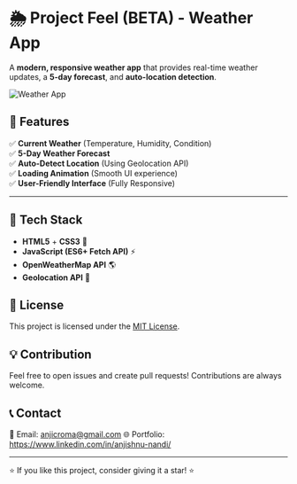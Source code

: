 
# 🌦️ Project Feel (BETA) - Weather App  
A **modern, responsive weather app** that provides real-time weather updates, a **5-day forecast**, and **auto-location detection**.  

![Weather App](https://feel-one.vercel.app/)  

## 🚀 Features  
✅ **Current Weather** (Temperature, Humidity, Condition)  
✅ **5-Day Weather Forecast**  
✅ **Auto-Detect Location** (Using Geolocation API)  
✅ **Loading Animation** (Smooth UI experience)  
✅ **User-Friendly Interface** (Fully Responsive)  

---

## 🔧 **Tech Stack**  
- **HTML5** + **CSS3** 🎨  
- **JavaScript (ES6+ Fetch API)** ⚡  
- **OpenWeatherMap API** 🌎  
- **Geolocation API** 📍  

## 📜 License

This project is licensed under the [MIT License](LICENSE).


## 💡 Contribution

Feel free to open issues and create pull requests! Contributions are always welcome.


## 📞 Contact

📧 Email: anjicroma@gmail.com 
🌐 Portfolio: https://www.linkedin.com/in/anjishnu-nandi/

---

⭐ If you like this project, consider giving it a star! ⭐


